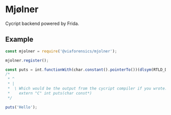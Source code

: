 # Mjølner

Cycript backend powered by Frida.

## Example

```js
const mjolner = require('@viaforensics/mjolner');

mjolner.register();

const puts = int.functionWith(char.constant().pointerTo())(dlsym(RTLD_DEFAULT, 'puts'));
/*
 * ^
 * |
 *  \ Which would be the output from the cycript compiler if you wrote:
 *    extern "C" int puts(char const*)
 */

puts('Hello');
```
